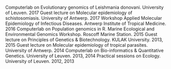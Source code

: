 Computerlab on Evolutionary genomics of Leishmania donovani. University of Leuven. 2017
Guest lecture on Molecular epidemiology of schistosomiasis. University of Antwerp. 2017
Workshop Applied Molecular Epidemiology of Infectious Diseases. Antwerp Institute of Tropical Medicine. 2016
Computerlab on Population genomics in R. Marine Ecological and Environmental Genomics Workshop. Roscoff Marine Station. 2015
Guest lecture on Principles of Genetics & Biotechnology. KULAK University. 2013, 2015
Guest lecture on Molecular epidemiology of tropical parasites. University of Antwerp. 2014
Computerlab on Bio-informatics & Quantitative Genetics. University of Leuven. 2013, 2014
Practical sessions on Ecology. University of Leuven. 2012, 2013
